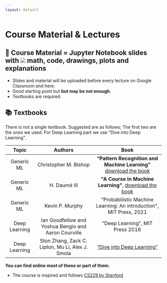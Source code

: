 ```yaml
---
layout: default
---
```


# Course Material & Lectures <a name="material"></a>

## 📖 Course Material = Jupyter Notebook slides with <img src="https://render.githubusercontent.com/render/math?math=\LaTeX"> math, code, drawings, plots and explanations

- Slides and material will be uploaded before every lecture on Google Classroom and here.
 - Good starting point but **but may be not enough**.
 - Textbooks are required.
 
## 📚 Textbooks 

There is not a single textbook. Suggested are as follows; The first two are the ones we used.
For Deep Learning part we use “Dive into Deep Learning”.

| Topic           | Authors       | Book |
| :-------------: |:-------------:|:-------------:|
| Generic ML      | Christopher M. Bishop | **“Pattern Recognition and Machine Learning”** [download the book](https://www.microsoft.com/en-us/research/uploads/prod/2006/01/Bishop-Pattern-Recognition-and-Machine-Learning-2006.pdf)    |
| Generic ML      | H. Daumé III  | **"A Course in Machine Learning"**,  [download the book](http://ciml.info/)     |
| Generic ML      | Kevin P. Murphy |  “Probabilistic Machine Learning: An introduction", MIT Press, 2021     |
| Deep Learning   | Ian Goodfellow and Yoshua Bengio and Aaron Courville | “Deep Learning”, MIT Press 2016   |
| Deep Learning   | Ston Zhang, Zack C. Lipton,  Mu Li, Alex J. Smola | [“Dive into Deep Learning”](https://d2l.ai/)   |

**You can find online most of these or part of them.**



- The course is inspired and follows [CS229 by Stanford](http://cs229.stanford.edu/syllabus-summer2020.html) 
